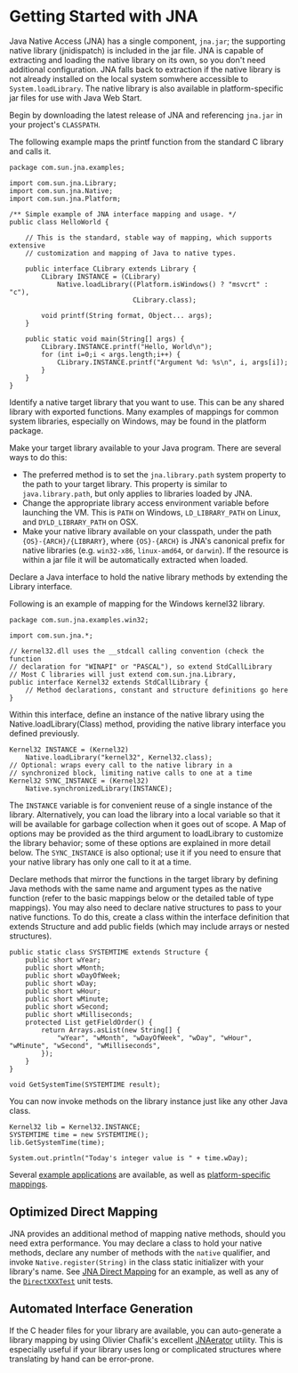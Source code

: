 Getting Started with JNA
========================

Java Native Access (JNA) has a single component, `jna.jar`; the supporting native library (jnidispatch) is included in the jar file. JNA is capable of extracting and loading the native library on its own, so you don't need additional configuration. JNA falls back to extraction if the native library is not already installed on the local system somwhere accessible to `System.loadLibrary`. The native library is also available in platform-specific jar files for use with Java Web Start.

Begin by downloading the latest release of JNA and referencing `jna.jar` in your project's `CLASSPATH`.

The following example maps the printf function from the standard C library and calls it. 

    package com.sun.jna.examples;

    import com.sun.jna.Library;
    import com.sun.jna.Native;
    import com.sun.jna.Platform;

    /** Simple example of JNA interface mapping and usage. */
    public class HelloWorld {

        // This is the standard, stable way of mapping, which supports extensive
        // customization and mapping of Java to native types.

        public interface CLibrary extends Library {
            CLibrary INSTANCE = (CLibrary)
                Native.loadLibrary((Platform.isWindows() ? "msvcrt" : "c"),
                                   CLibrary.class);

            void printf(String format, Object... args);
        }

        public static void main(String[] args) {
            CLibrary.INSTANCE.printf("Hello, World\n");
            for (int i=0;i < args.length;i++) {
                CLibrary.INSTANCE.printf("Argument %d: %s\n", i, args[i]);
            }
        }
    }

Identify a native target library that you want to use. This can be any shared library with exported functions. Many examples of mappings for common system libraries, especially on Windows, may be found in the platform package.

Make your target library available to your Java program. There are several ways to do this:

* The preferred method is to set the `jna.library.path` system property to the path to your target library. This property is similar to `java.library.path`, but only applies to libraries loaded by JNA.
* Change the appropriate library access environment variable before launching the VM. This is `PATH` on Windows, `LD_LIBRARY_PATH` on Linux, and `DYLD_LIBRARY_PATH` on OSX.
* Make your native library available on your classpath, under the path `{OS}-{ARCH}/{LIBRARY}`, where `{OS}-{ARCH}` is JNA's canonical prefix for native libraries (e.g. `win32-x86`, `linux-amd64`, or `darwin`).  If the resource is within a jar file it will be automatically extracted when loaded.

Declare a Java interface to hold the native library methods by extending the Library interface.

Following is an example of mapping for the Windows kernel32 library.

    package com.sun.jna.examples.win32;

    import com.sun.jna.*;

    // kernel32.dll uses the __stdcall calling convention (check the function
    // declaration for "WINAPI" or "PASCAL"), so extend StdCallLibrary
    // Most C libraries will just extend com.sun.jna.Library,
    public interface Kernel32 extends StdCallLibrary { 
        // Method declarations, constant and structure definitions go here
    }

Within this interface, define an instance of the native library using the Native.loadLibrary(Class) method, providing the native library interface you defined previously.

    Kernel32 INSTANCE = (Kernel32)
        Native.loadLibrary("kernel32", Kernel32.class);
    // Optional: wraps every call to the native library in a
    // synchronized block, limiting native calls to one at a time
    Kernel32 SYNC_INSTANCE = (Kernel32)
        Native.synchronizedLibrary(INSTANCE);

The `INSTANCE` variable is for convenient reuse of a single instance of the library. Alternatively, you can load the library into a local variable so that it will be available for garbage collection when it goes out of scope. A Map of options may be provided as the third argument to loadLibrary to customize the library behavior; some of these options are explained in more detail below. The `SYNC_INSTANCE` is also optional; use it if you need to ensure that your native library has only one call to it at a time.

Declare methods that mirror the functions in the target library by defining Java methods with the same name and argument types as the native function (refer to the basic mappings below or the detailed table of type mappings). You may also need to declare native structures to pass to your native functions. To do this, create a class within the interface definition that extends Structure and add public fields (which may include arrays or nested structures). 

    public static class SYSTEMTIME extends Structure {
        public short wYear;
        public short wMonth;
        public short wDayOfWeek;
        public short wDay;
        public short wHour;
        public short wMinute;
        public short wSecond;
        public short wMilliseconds;
        protected List getFieldOrder() { 
            return Arrays.asList(new String[] { 
                "wYear", "wMonth", "wDayOfWeek", "wDay", "wHour", "wMinute", "wSecond", "wMilliseconds",
            });
        }
    }

    void GetSystemTime(SYSTEMTIME result);

You can now invoke methods on the library instance just like any other Java class.

    Kernel32 lib = Kernel32.INSTANCE;
    SYSTEMTIME time = new SYSTEMTIME();
    lib.GetSystemTime(time);

    System.out.println("Today's integer value is " + time.wDay);
    
Several [example applications](https://github.com/java-native-access/jna/tree/master/contrib) are available, as well as [platform-specific mappings](https://github.com/java-native-access/jna/tree/master/contrib/platform).

Optimized Direct Mapping
------------------------
JNA provides an additional method of mapping native methods, should you need extra performance.  You may declare a class to hold your native methods, declare any number of methods with the `native` qualifier, and invoke `Native.register(String)` in the class static initializer with your library's name. See [JNA Direct Mapping](DirectMapping.md) for an example, as well as any of the [`DirectXXXTest`](https://github.com/java-native-access/jna/tree/master/test/com/sun/jna) unit tests.

Automated Interface Generation
------------------------------
If the C header files for your library are available, you can auto-generate a library mapping by using Olivier Chafik's excellent [JNAerator](https://github.com/nativelibs4java/JNAerator) utility. This is especially useful if your library uses long or complicated structures where translating by hand can be error-prone.

